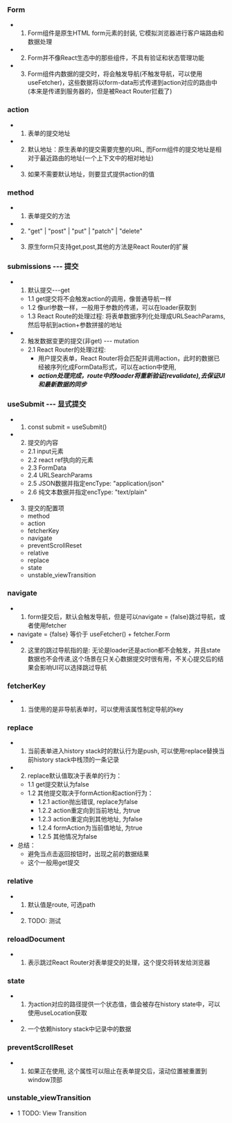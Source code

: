 ### Form
  - 1. Form组件是原生HTML form元素的封装, 它模拟浏览器进行客户端路由和数据处理
  - 2. Form并不像React生态中的那些组件，不具有验证和状态管理功能
  - 3. Form组件内数据的提交时，将会触发导航(不触发导航，可以使用useFetcher)，这些数据将以form-data形式传递到action对应的路由中(本来是传递到服务器的，但是被React Router拦截了)
  
### action
  - 1. 表单的提交地址
  - 2. 默认地址：原生表单的提交需要完整的URL, 而Form组件的提交地址是相对于最近路由的地址(一个上下文中的相对地址)
  - 3. 如果不需要默认地址，则要显式提供action的值

### method
  - 1. 表单提交的方法
  - 2. "get" | "post" | "put" | "patch" | "delete"
  - 3. 原生form只支持get,post,其他的方法是React Router的扩展
### submissions --- 提交
  - 1. 默认提交---get
    - 1.1 get提交将不会触发action的调用，像普通导航一样
    - 1.2 像url参数一样，一般用于参数的传递，可以在loader获取到
    - 1.3 React Route的处理过程: 将表单数据序列化处理成URLSeachParams, 然后导航到action+参数拼接的地址
  - 2. 触发数据变更的提交(非get) --- mutation
    - 2.1 React Router的处理过程: 
      - 用户提交表单，React Router将会匹配并调用action，此时的数据已经被序列化成FormData形式，可以在action中使用,
      - ***action处理完成，route中的loader将重新验证(revalidate),去保证UI和最新数据的同步***

### useSubmit --- 显式提交
  - 1. const submit = useSubmit()
  - 2. 提交的内容
    - 2.1 input元素
    - 2.2 react ref执向的元素
    - 2.3 FormData
    - 2.4 URLSearchParams
    - 2.5 JSON数据并指定encType: "application/json"
    - 2.6 纯文本数据并指定encType: "text/plain"
  - 3. 提交的配置项
    - method
    - action
    - fetcherKey
    - navigate
    - preventScrollReset
    - relative
    - replace
    - state
    - unstable_viewTransition

### navigate
  - 1. form提交后，默认会触发导航，但是可以navigate = {false}跳过导航，或者使用fetcher
  - navigate = {false} 等价于 useFetcher() + fetcher.Form
  - 2. 这里的跳过导航指的是: 无论是loader还是action都不会触发，并且state数据也不会传递,这个场景在只关心数据提交时很有用，不关心提交后的结果会影响UI可以选择跳过导航

### fetcherKey
  - 1. 当使用的是非导航表单时，可以使用该属性制定导航的key

### replace
  - 1. 当前表单进入history stack时的默认行为是push, 可以使用replace替换当前history stack中栈顶的一条记录
  - 2. replace默认值取决于表单的行为：
    - 1.1 get提交默认为false
    - 1.2 其他提交取决于formAction和action行为：
      - 1.2.1 action抛出错误, replace为false
      - 1.2.2 action重定向到当前地址, 为true
      - 1.2.3 action重定向到其他地址, 为false
      - 1.2.4 formAction为当前值地址, 为true
      - 1.2.5 其他情况为false
  - 总结：
    - 避免当点击返回按钮时，出现之前的数据结果
    - 这个一般用get提交

### relative
  - 1. 默认值是route, 可选path
  - 2. TODO: 测试

### reloadDocument
  - 1. 表示跳过React Router对表单提交的处理，这个提交将转发给浏览器

### state
  - 1. 为action对应的路径提供一个状态值，值会被存在history state中，可以使用useLocation获取
  - 2. 一个依赖history stack中记录中的数据

### preventScrollReset
  - 1. 如果正在使用<ScrollRestoration>, 这个属性可以阻止在表单提交后，滚动位置被重置到window顶部

### unstable_viewTransition
  - 1 TODO: View Transition 
